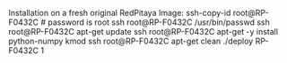 Installation on a fresh original RedPitaya Image:
ssh-copy-id root@RP-F0432C # password is root
ssh root@RP-F0432C /usr/bin/passwd
ssh root@RP-F0432C apt-get update
ssh root@RP-F0432C apt-get -y install python-numpy kmod
ssh root@RP-F0432C apt-get clean
./deploy RP-F0432C 1

